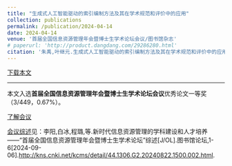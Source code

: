 ```yaml
---
title: "生成式人工智能驱动的索引编制方法及其在学术规范和评价中的应用"
collection: publications
permalink: /publication/2024-04-14
date: 2024-04-14
venue: '首届全国信息资源管理年会暨博士生学术论坛会议/图书馆杂志'
# paperurl: 'http://product.dangdang.com/29286280.html'
citation: '朱禹,叶继元.生成式人工智能驱动的索引编制方法及其在学术规范和评价中的应用[J].图书馆杂志,2024,43(10):50-59.'
---
```


[下载本文](http://www.libraryjournal.com.cn/CN/Y2024/V43/I402/50)

---

本文入选**首届全国信息资源管理年会暨博士生学术论坛会议**优秀论文一等奖（3/449，0.67%）。


[了解会议](https://mp.weixin.qq.com/s/R9FXO8p12GiWQ7Y_SOQ32g)


[会议综述](https://kns.cnki.net/kcms2/article/abstract?v=Z-eERPAUDzxiuKsb00cv8t7jGve7qShqfwLMsTK8Qvnrk0QGeKeidPEw1hKsg03lRHbtGcJqwU574l2LR189IAIvKzUYMqf7560vnSDHD7wpAUTokgKpd3hQ0u9Ro857HfQhEIPtkduP_Jx6qvXsDwUkcCUC4drbRAejWfHXzGqLO9oGGXujKX5tmqrNZOmT&uniplatform=NZKPT&language=CHS)见：李阳,白冰,程璐,等.新时代信息资源管理的学科建设和人才培养——“首届全国信息资源管理年会暨博士生学术论坛”综述[J/OL].图书馆论坛,1-6[2024-09-06].http://kns.cnki.net/kcms/detail/44.1306.G2.20240822.1500.002.html.

